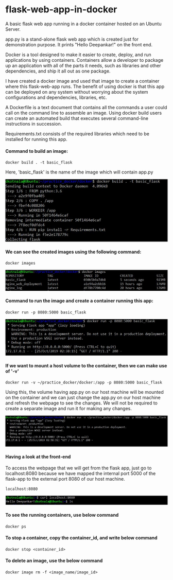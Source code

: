 # flask-web-app-in-docker
A basic flask web app running in a docker container hosted on an Ubuntu Server.

app.py is a stand-alone flask web app which is created just for demonstration purpose.
It prints "Hello Deepankar!" on the front end.

Docker is a tool designed to make it easier to create, deploy, and run applications by using containers. Containers allow a developer to package up an application with all of the parts it needs, such as libraries and other dependencies, and ship it all out as one package.

I have created a docker image and used that image to create a container where this flask-web-app runs. 
The benefit of using docker is that this app can be deployed on any system without worrying about the system configurations and dependencies, libraries, etc. 

A Dockerfile is a text document that contains all the commands a user could call on the command line to assemble an image. Using docker build users can create an automated build that executes several command-line instructions in succession.

Requirements.txt consists of the required libraries which need to be installed for running this app.


#### Command to build an image:

````
docker build . -t basic_flask
````
Here, 'basic_flask' is the name of the image which will contain app.py

![alt text](https://github.com/deepankarkotnala/flask-web-app-in-docker/blob/master/Images/docker_build.JPG)


#### We can see the created images using the following command:

````
docker images
````

![alt text](https://github.com/deepankarkotnala/flask-web-app-in-docker/blob/master/Images/docker_images.JPG)


#### Command to run the image and create a container running this app:

````
docker run -p 8080:5000 basic_flask
````

![alt text](https://github.com/deepankarkotnala/flask-web-app-in-docker/blob/master/Images/docker_run_app.JPG)


#### If we want to mount a host volume to the container, then we can make use of '-v'

````
docker run -v ~/practice_docker/docker:/app -p 8080:5000 basic_flask
````
Using this, the volume having app.py on our host machine will be mounted on the container and we can just change the app.py on our host machine and refresh the webpage to see the changes. We will not be required to create a separate image and run it for making any changes.

![alt text](https://github.com/deepankarkotnala/flask-web-app-in-docker/blob/master/Images/mount_volume.JPG)


#### Having a look at the front-end 
To access the webpage that we will get from the flask app, just go to localhost:8080 because we have mapped the internal port 5000 of the flask-app to the external port 8080 of our host machine.

````
localhost:8080
````

![alt text](https://github.com/deepankarkotnala/flask-web-app-in-docker/blob/master/Images/app_running_in_docker_container.JPG)



#### To see the running containers, use below command

````
docker ps
````

#### To stop a container, copy the container_id, and write below command

````
docker stop <container_id>
````

#### To delete an image, use the below command

````
docker image rm -f <image_name/image_id>
````
 
